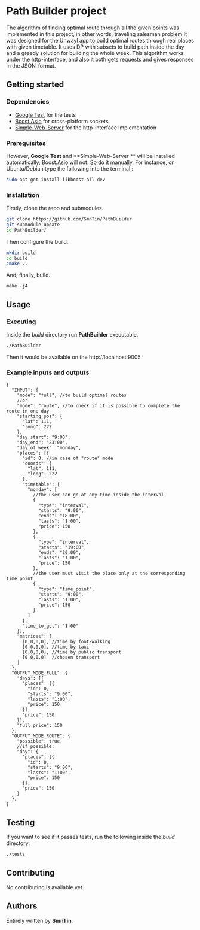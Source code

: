 # Path Builder project
The algorithm of finding optimal route through all  the given points was implemented in this project, in other words, traveling salesman problem.It was designed for the Unwayl app to build optimal routes through real places with given timetable. It uses DP with subsets to build path inside the day and a greedy solution for building the whole week. This algorithm works under the http-interface, and also it both gets requests and gives responses in the JSON-format.

## Getting started
### Dependencies
- [Google Test](https://github.com/google/googletest) for the tests
- [Boost.Asio](https://www.boost.org/doc/libs/1_66_0/doc/html/boost_asio.html) for cross-platform sockets
- [Simple-Web-Server](https://gitlab.com/eidheim/Simple-Web-Server) for the http-interface implementation

### Prerequisites
However, **Google Test** and **Simple-Web-Server ** will be installed automatically, Boost.Asio will not. So do it manually.
For instance, on Ubuntu/Debian type the following into the terminal :
```bash
sudo apt-get install libboost-all-dev
```

### Installation
Firstly, clone the repo and submodules.
```bash
git clone https://github.com/SmnTin/PathBuilder
git submodule update
cd PathBuilder/
```
Then configure the build.
```bash
mkdir build
cd build
cmake ..
```
And, finally, build.
```
make -j4
```

## Usage
### Executing
Inside the *build* directory run **PathBuilder** executable.
```bash
./PathBuilder
```
Then it would be available on the http://localhost:9005

### Example inputs and outputs
```TSX
{
  "INPUT": {
    "mode": "full", //to build optimal routes
    //or
    "mode": "route", //to check if it is possible to complete the route in one day
    "starting_pos": {
      "lat": 111,
      "long": 222
    },
    "day_start": "9:00",
    "day_end": "23:00",
    "day_of_week": "monday",
    "places": [{
      "id": 0, //in case of "route" mode
      "coords": {
        "lat": 111,
        "long": 222
      },
      "timetable": {
        "monday": [
          //the user can go at any time inside the interval
          {
            "type": "interval",
            "starts": "9:00",
            "ends": "18:00",
            "lasts": "1:00",
            "price": 150
          },
          {
            "type": "interval",
            "starts": "19:00",
            "ends": "20:00",
            "lasts": "1:00",
            "price": 150
          },
          //the user must visit the place only at the corresponding time point
          {
            "type": "time_point",
            "starts": "9:00",
            "lasts": "1:00",
            "price": 150
          }
        ]
      },
      "time_to_get": "1:00"
    }],
    "matrices": [
      [0,0,0,0], //time by foot-walking
      [0,0,0,0], //time by taxi
      [0,0,0,0], //time by public transport
      [0,0,0,0]  //chosen transport
    ]
  },
  "OUTPUT_MODE_FULL": {
    "days": [{
      "places": [{
        "id": 0,
        "starts": "9:00",
        "lasts": "1:00",
        "price": 150
      }],
      "price": 150
    }],
    "full_price": 150
  },
  "OUTPUT_MODE_ROUTE": {
    "possible": true,
    //if possible:
    "day": {
      "places": [{
        "id": 0,
        "starts": "9:00",
        "lasts": "1:00",
        "price": 150
      }],
      "price": 150
    }
  },
}
```

## Testing
If you want to see if it passes tests, run the following inside the *build* directory:
```bash
./tests
```

## Contributing
No contributing is available yet.

## Authors
Entirely written by **SmnTin**.